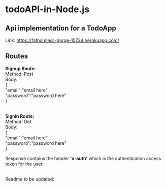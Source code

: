 # todoAPI-in-Node.js

## Api implementation for a TodoApp

Link: https://fathomless-gorge-15734.herokuapp.com/ 

## Routes

<b>Signup Route:</b> <br>
Method: Post<br>
Body:<br>
{<br>
"email":"email here"<br>
"password":"password here"<br>
}
<br><br>

<b>Signin Route:</b><br>
Method: Get<br>
Body:<br>
{<br>
"email":"email here"<br>
"password":"password here"<br>
}<br>

Response contains the header <b>'x-auth'</b> which is the authentication access token for the user.
<br><br>

Readme to be updated:
